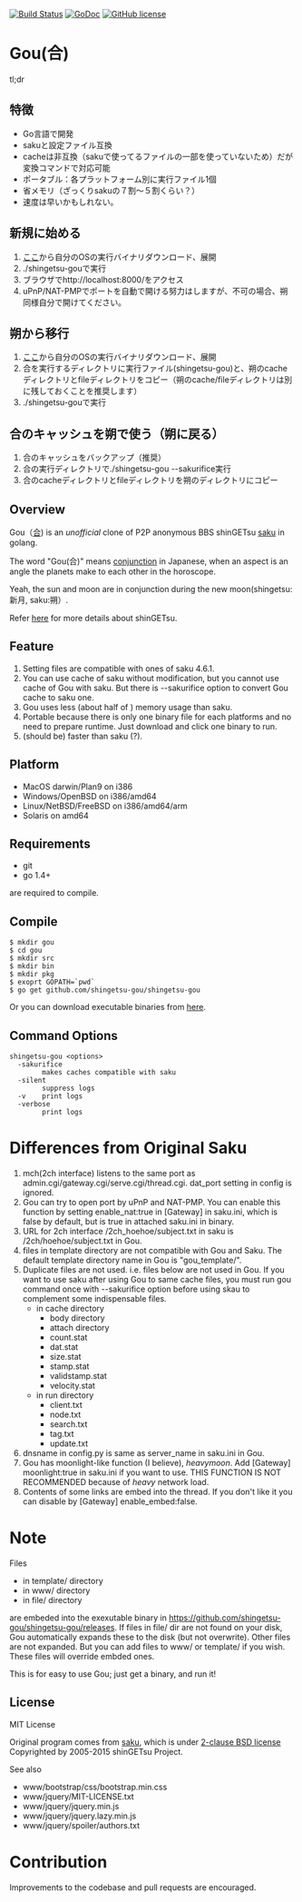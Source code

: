 [![Build Status](https://travis-ci.org/shingetsu-gou/shingetsu-gou.svg?branch=master)](https://travis-ci.org/shingetsu-gou/shingetsu-gou)
[![GoDoc](https://godoc.org/github.com/shingetsu-gou/shingetsu-gou?status.svg)](https://godoc.org/github.com/shingetsu-gou/shingetsu-gou)
[![GitHub license](https://img.shields.io/badge/license-MIT-blue.svg)](https://raw.githubusercontent.com/shingetsu-gou/shingetsu-gou/master/LICENSE)


# Gou(合) 

tl;dr

## 特徴
* Go言語で開発
* sakuと設定ファイル互換
* cacheは非互換（sakuで使ってるファイルの一部を使っていないため）だが変換コマンドで対応可能
* ポータブル：各プラットフォーム別に実行ファイル1個
* 省メモリ（ざっくりsakuの７割～５割くらい？）
* 速度は早いかもしれない。 

## 新規に始める
1.  [ここ](https://github.com/shingetsu-gou/shingetsu-gou/releases)から自分のOSの実行バイナリダウンロード、展開
3. ./shingetsu-gouで実行
4. ブラウザでhttp://localhost:8000/をアクセス
5. uPnP/NAT-PMPでポートを自動で開ける努力はしますが、不可の場合、朔同様自分で開けてください。

## 朔から移行
1.  [ここ](https://github.com/shingetsu-gou/shingetsu-gou/releases)から自分のOSの実行バイナリダウンロード、展開
2. 合を実行するディレクトリに実行ファイル(shingetsu-gou)と、朔のcacheディレクトリとfileディレクトリをコピー（朔のcache/fileディレクトリは別に残しておくことを推奨します）
3. ./shingetsu-gouで実行

## 合のキャッシュを朔で使う（朔に戻る）
1. 合のキャッシュをバックアップ（推奨）
2. 合の実行ディレクトリで./shingetsu-gou --sakurifice実行
3. 合のcacheディレクトリとfileディレクトリを朔のディレクトリにコピー


## Overview

Gou（[合](https://ja.wikipedia.org/wiki/%E5%90%88_%28%E5%A4%A9%E6%96%87%29)) is an _unofficial_ clone of P2P anonymous BBS shinGETsu [saku](https://github.com/shingetsu/saku) in golang.

The word "Gou(合)" means [conjunction](https://en.wikipedia.org/wiki/Astrological_aspect) in Japanese, when an aspect is an angle the planets make to each other in the horoscope.

Yeah, the sun and moon are in conjunction during the new moon(shingetsu:新月, saku:朔）.

Refer [here](http://www.shingetsu.info/) for more details about shinGETsu.


## Feature

1. Setting files are compatible with ones of saku 4.6.1.
2. You can use cache of saku without modification, but you cannot use cache of Gou with saku.
   But there is --sakurifice option to convert Gou cache to saku one.
2. Gou uses less (about half of ) memory usage than saku.
3. Portable because there is only one binary file for each platforms and no need to prepare runtime. 
   Just download and click one binary to run.
4. (should be) faster than saku (?).

## Platform
  * MacOS darwin/Plan9 on i386
  * Windows/OpenBSD on i386/amd64
  * Linux/NetBSD/FreeBSD on i386/amd64/arm
  * Solaris on amd64

## Requirements

* git
* go 1.4+

are required to compile.

## Compile

    $ mkdir gou
    $ cd gou
    $ mkdir src
    $ mkdir bin
    $ mkdir pkg
    $ exoprt GOPATH=`pwd`
    $ go get github.com/shingetsu-gou/shingetsu-gou
	
Or you can download executable binaries from [here](https://github.com/shingetsu-gou/shingetsu-gou/releases).

## Command Options
```
shingetsu-gou <options>
  -sakurifice
        makes caches compatible with saku
  -silent
        suppress logs
  -v    print logs
  -verbose
        print logs
```

# Differences from Original Saku

1. mch(2ch interface) listens to the same port as admin.cgi/gateway.cgi/serve.cgi/thread.cgi. dat_port setting in config is ignored.
3. Gou can try to open port by uPnP and NAT-PMP. You can enable this function by setting enable_nat:true in [Gateway]  in saku.ini, which is false by default, but is true in attached saku.ini in binary.
4. URL for 2ch interface /2ch_hoehoe/subject.txt in saku is /2ch/hoehoe/subject.txt in Gou.
5. files in template directory are not compatible with Gou and Saku. The default template directory name in Gou is "gou_template/".
6. Duplicate files are not used. i.e. files below are not used in Gou. If you want to use saku after using Gou to same cache files, you must run gou command once with --sakurifice option before using skau to complement some indispensable files.
	* in cache directory
		* body directory
		* attach directory
		* count.stat
		* dat.stat
		* size.stat
		* stamp.stat
		* validstamp.stat
		* velocity.stat
	* in run directory
		* client.txt
		* node.txt
		* search.txt
		* tag.txt
		* update.txt
7. dnsname in config.py is same as server_name in saku.ini in Gou.
8. Gou has moonlight-like function (I believe), _heavymoon_. Add [Gateway] moonlight:true in saku.ini if you want to use. THIS FUNCTION IS NOT RECOMMENDED because of _heavy_ network load.
9. Contents of some links are embed into the thread. If you don't like it you can disable by [Gateway] enable_embed:false.

# Note

Files 

* in template/ directory
* in www/ directory
* in file/ directory

are embeded into the exexutable binary in https://github.com/shingetsu-gou/shingetsu-gou/releases.
If files in file/ dir are not found on your disk, Gou automatically expands these to the disk
(but not overwrite). Other files are not expanded.
But you can add files to www/ or  template/ if you wish. These files will override embded ones.

This is for easy to use Gou; just get a binary, and run it!

## License

MIT License

Original program comes from [saku](https://github.com/shingetsu/saku), which is under [2-clause BSD license](https://github.com/shingetsu/saku/blob/master/LICENSE)
Copyrighted by 2005-2015 shinGETsu Project.

See also

 * www/bootstrap/css/bootstrap.min.css
 * www/jquery/MIT-LICENSE.txt
 * www/jquery/jquery.min.js
 * www/jquery/jquery.lazy.min.js
 * www/jquery/spoiler/authors.txt

# Contribution

Improvements to the codebase and pull requests are encouraged.
